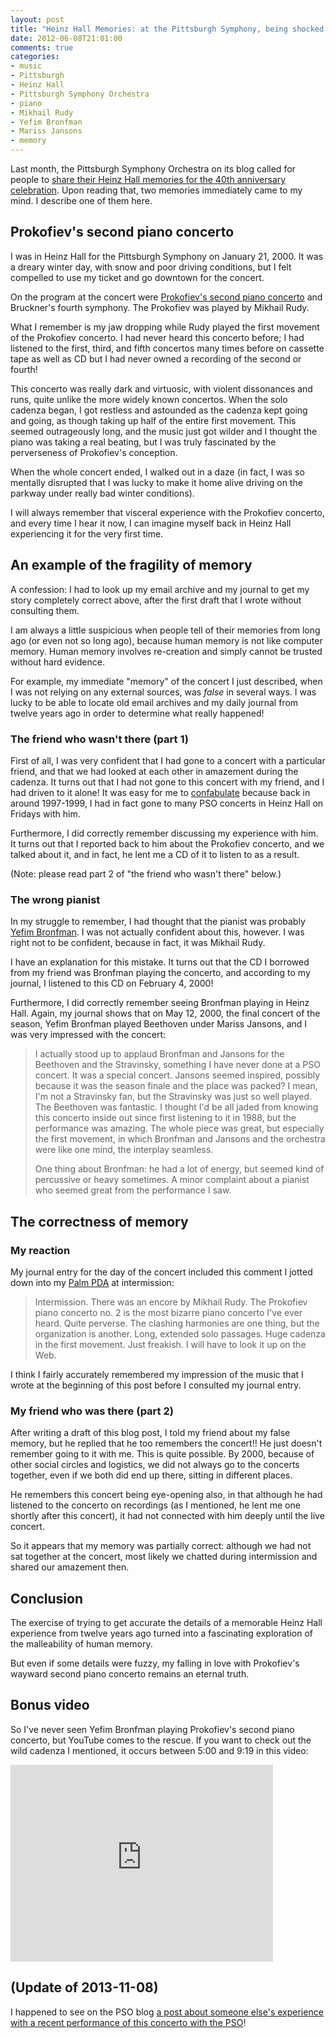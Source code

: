 ```yaml
---
layout: post
title: "Heinz Hall Memories: at the Pittsburgh Symphony, being shocked out of my mind upon experiencing Prokofiev's second piano concerto for the first time; also, a note on human memory"
date: 2012-06-08T21:01:00
comments: true
categories: 
- music
- Pittsburgh
- Heinz Hall
- Pittsburgh Symphony Orchestra
- piano
- Mikhail Rudy
- Yefim Bronfman
- Mariss Jansons
- memory
---
```

Last month, the Pittsburgh Symphony Orchestra on its blog called for people to [share their Heinz Hall memories for the 40th anniversary celebration](http://blogs.pittsburghsymphony.org/2012/05/heinz-hall-memories/). Upon reading that, two memories immediately came to my mind. I describe one of them here.

<!--more-->

## Prokofiev's second piano concerto

I was in Heinz Hall for the Pittsburgh Symphony on January 21, 2000. It was a dreary winter day, with snow and poor driving conditions, but I felt compelled to use my ticket and go downtown for the concert.

On the program at the concert were [Prokofiev's second piano concerto](http://en.wikipedia.org/wiki/Piano_Concerto_No._2_\(Prokofiev\)) and Bruckner's fourth symphony. The Prokofiev was played by Mikhail Rudy.

What I remember is my jaw dropping while Rudy played the first movement of the Prokofiev concerto. I had never heard this concerto before; I had listened to the first, third, and fifth concertos many times before on cassette tape as well as CD but I had never owned a recording of the second or fourth!

This concerto was really dark and virtuosic, with violent dissonances and runs, quite unlike the more widely known concertos. When the solo cadenza began, I got restless and astounded as the cadenza kept going and going, as though taking up half of the entire first movement. This seemed outrageously long, and the music just got wilder and I thought the piano was taking a real beating, but I was truly fascinated by the perverseness of Prokofiev's conception.

When the whole concert ended, I walked out in a daze (in fact, I was so mentally disrupted that I was lucky to make it home alive driving on the parkway under really bad winter conditions).

I will always remember that visceral experience with the Prokofiev concerto, and every time I hear it now, I can imagine myself back in Heinz Hall experiencing it for the very first time.

## An example of the fragility of memory

A confession: I had to look up my email archive and my journal to get my story completely correct above, after the first draft that I wrote without consulting them.

I am always a little suspicious when people tell of their memories from long ago (or even not so long ago), because human memory is not like computer memory. Human memory involves re-creation and simply cannot be trusted without hard evidence.

For example, my immediate "memory" of the concert I just described, when I was not relying on any external sources, was *false* in several ways. I was lucky to be able to locate old email archives and my daily journal from twelve years ago in order to determine what really happened!

### The friend who wasn't there (part 1)

First of all, I was very confident that I had gone to a concert with a particular friend, and that we had looked at each other in amazement during the cadenza. It turns out that I had not gone to this concert with my friend, and I had driven to it alone! It was easy for me to [confabulate](http://en.wikipedia.org/wiki/Confabulation) because back in around 1997-1999, I had in fact gone to many PSO concerts in Heinz Hall on Fridays with him.

Furthermore, I did correctly remember discussing my experience with him. It turns out that I reported back to him about the Prokofiev concerto, and we talked about it, and in fact, he lent me a CD of it to listen to as a result.

(Note: please read part 2 of "the friend who wasn't there" below.)

### The wrong pianist

In my struggle to remember, I had thought that the pianist was probably [Yefim Bronfman](http://www.pittsburghsymphony.org/pghsymph.nsf/bios/yefim+bronfman). I was not actually confident about this, however. I was right not to be confident, because in fact, it was Mikhail Rudy.

I have an explanation for this mistake. It turns out that the CD I borrowed from my friend was Bronfman playing the concerto, and according to my journal, I listened to this CD on February 4, 2000!

Furthermore, I did correctly remember seeing Bronfman playing in Heinz Hall. Again, my journal shows that on May 12, 2000, the final concert of the season, Yefim Bronfman played Beethoven under Mariss Jansons, and I was very impressed with the concert:

<blockquote>
I actually stood up to applaud Bronfman and Jansons for the Beethoven and the Stravinsky, something I have never done at a PSO concert.  It was a special concert.  Jansons seemed inspired, possibly because it was the season finale and the place was packed?  I mean, I'm not a Stravinsky fan, but the Stravinsky was just so well played.  The Beethoven was fantastic.  I thought I'd be all jaded from knowing this concerto inside out since first listening to it in 1988, but the performance was amazing.  The whole piece was great, but especially the first movement, in which Bronfman and Jansons and the orchestra were like one mind, the interplay seamless.

One thing about Bronfman:  he had a lot of energy, but seemed kind of percussive or heavy sometimes.  A minor complaint about a pianist who seemed great from the performance I saw.
</blockquote>

## The correctness of memory

### My reaction

My journal entry for the day of the concert included this comment I jotted down into my [Palm PDA](http://en.wikipedia.org/wiki/Palm_\(PDA\)) at intermission:

<blockquote>
Intermission.  There was an encore by Mikhail Rudy.  The Prokofiev piano concerto no. 2 is the most bizarre piano concerto I've ever heard.  Quite perverse.  The clashing harmonies are one thing, but the organization is another.  Long, extended solo passages.  Huge cadenza in the first movement.  Just freakish.  I will have to look it up on the Web.
</blockquote>

I think I fairly accurately remembered my impression of the music that I wrote at the beginning of this post before I consulted my journal entry.

### My friend who was there (part 2)

After writing a draft of this blog post, I told my friend about my false memory, but he replied that he too remembers the concert!! He just doesn't remember going to it with me. This is quite possible. By 2000, because of other social circles and logistics, we did not always go to the concerts together, even if we both did end up there, sitting in different places.

He remembers this concert being eye-opening also, in that although he had listened to the concerto on recordings (as I mentioned, he lent me one shortly after this concert), it had not connected with him deeply until the live concert.

So it appears that my memory was partially correct: although we had not sat together at the concert, most likely we chatted during intermission and shared our amazement then.

## Conclusion

The exercise of trying to get accurate the details of a memorable Heinz Hall experience from twelve years ago turned into a fascinating exploration of the malleability of human memory.

But even if some details were fuzzy, my falling in love with Prokofiev's wayward second piano concerto remains an eternal truth.

## Bonus video

So I've never seen Yefim Bronfman playing Prokofiev's second piano concerto, but YouTube comes to the rescue. If you want to check out the wild cadenza I mentioned, it occurs between 5:00 and 9:19 in this video:

<iframe width="420" height="315" src="http://www.youtube.com/embed/CCeo1vyewEg" frameborder="0" allowfullscreen></iframe>

## (Update of 2013-11-08)

I happened to see on the PSO blog [a post about someone else's experience with a recent performance of this concerto with the PSO](http://blogs.pittsburghsymphony.org/2013/11/the-most-amazing-rendition-of-prokofievs-second-piano-concerto/)!